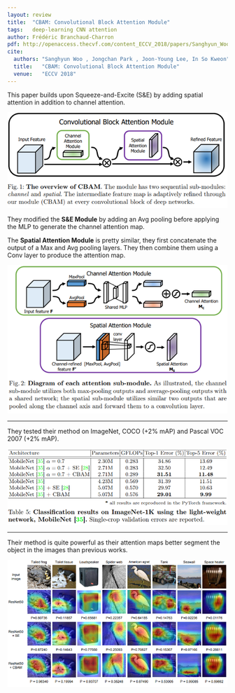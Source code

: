 ```yaml
---
layout: review
title:  "CBAM: Convolutional Block Attention Module"
tags:   deep-learning CNN attention
author: Frédéric Branchaud-Charron
pdf: http://openaccess.thecvf.com/content_ECCV_2018/papers/Sanghyun_Woo_Convolutional_Block_Attention_ECCV_2018_paper.pdf
cite:
  authors: "Sanghyun Woo , Jongchan Park , Joon-Young Lee, In So Kweon"
  title:   "CBAM: Convolutional Block Attention Module"
  venue:   "ECCV 2018"
---
```



This paper builds upon Squeeze-and-Excite (S&E) by adding spatial attention in addition to channel attention.

![](/deep-learning/images/convblock/fig1.png)

They modified the **S&E Module** by adding an Avg pooling before applying the MLP to generate the channel attention map.

The **Spatial Attention Module** is pretty similar, they first concatenate the output of a Max and Avg pooling layers. They then combine them using a Conv layer to produce the attention map.

![](/deep-learning/images/convblock/fig2.png)

---
They tested their method on ImageNet, COCO (+2% mAP) and Pascal VOC 2007 (+2% mAP).

![](/deep-learning/images/convblock/table5.png)

---
Their method is quite powerful as their attention maps better segment the object in the images than previous works.

![](/deep-learning/images/convblock/fig4.png)
